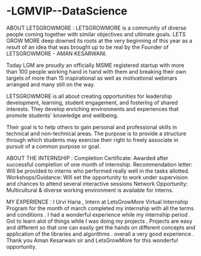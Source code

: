 # -LGMVIP--DataScience
ABOUT LETSGROWMORE : 
LETSGROWMORE is a community of diverse people coming together with similar objectives and ultimate goals. LETS GROW MORE deep downed its roots at the very beginning of this year as a result of an idea that was brought up to be real by the Founder of LETSGROWMORE - AMAN KESARWANI.

Today LGM are proudly an officially MSME registered startup with more than 100 people working hand in hand with them and breaking their own targets of more than 15 inspirational as well as motivational webinars arranged and many still on the way. 

LETSGROWMORE is all about creating opportunities for leadership development, learning, student engagement, and fostering of shared interests. They develop enriching environments and experiences that promote students' knowledge and wellbeing.

Their goal is to help others to gain personal and professional skills in technical and non-technical areas. The purpose is to provide a structure through which students may exercise their right to freely associate in pursuit of a common purpose or goal.

ABOUT THE INTERNSHIP : 
Completion Certificate: Awarded after successful completion of one month of internship.
Recommendation letter: Will be provided to interns who performed really well in the tasks allotted.
Workshops/Guidance: Will set the opportunity to work under supervision and chances to attend several interactive sessions
Network Opportunity: Multicultural & diverse working environment is available for interns.

MY EXPERIENCE : 
I Urvi Haria , Intern at LetsGrowMore Virtual Internship Program for the month of march completed my internship with all the terms and conditions . I had a wonderful experience while my internship period . Got to learn alot of things while I was doing my projects . Projects are easy and different so that one can easily get the hands on different concepts and application of the libraries and algorithms . overall a very good experience . 
Thank you Aman Kesarwani sir and LetsGrowMore for this wonderful opportunity.






